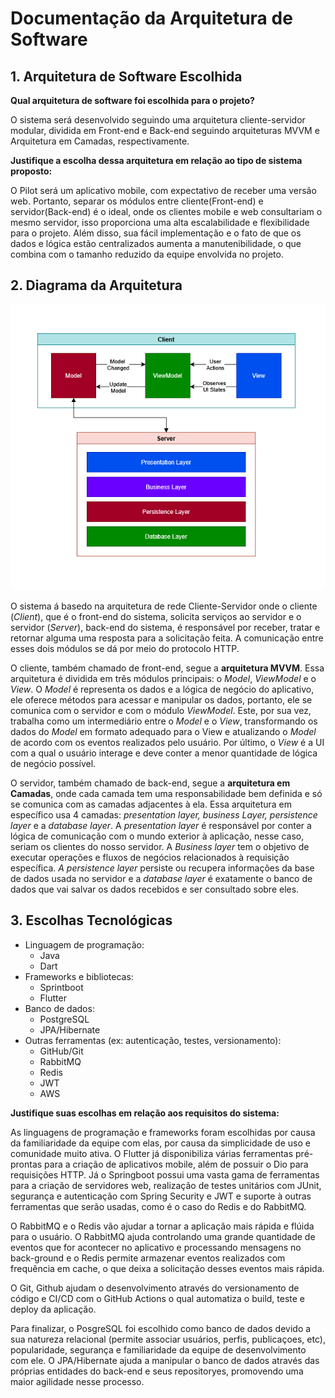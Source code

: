 # Documentação da Arquitetura de Software

## 1. Arquitetura de Software Escolhida 

**Qual arquitetura de software foi escolhida para o projeto?**  

O sistema será desenvolvido seguindo uma arquitetura cliente-servidor modular, dividida em Front-end e Back-end seguindo arquiteturas MVVM e Arquitetura em Camadas, respectivamente.

**Justifique a escolha dessa arquitetura em relação ao tipo de sistema proposto:**  

O Pilot será um aplicativo mobile, com expectativo de receber uma versão web. Portanto, separar os módulos entre cliente(Front-end) e servidor(Back-end) é o ideal, onde os clientes mobile e web consultariam o mesmo servidor, isso proporciona uma alta escalabilidade e flexibilidade para o projeto. Além disso, sua fácil implementação e o fato de que os dados e lógica estão centralizados aumenta a manutenibilidade, o que combina com o tamanho reduzido da equipe envolvida no projeto.


## 2. Diagrama da Arquitetura

<img src='images/diagrama_arquitetura.png'/>

O sistema á basedo na arquitetura de rede Cliente-Servidor onde o cliente (_Client_), que é o front-end do sistema, solicita serviços ao servidor e o servidor (_Server_), back-end do sistema, é responsável por receber, tratar e retornar alguma uma resposta para a solicitação feita. A comunicação entre esses dois módulos se dá por meio do protocolo HTTP.

O cliente, também chamado de front-end, segue a **arquitetura MVVM**. Essa arquitetura é dividida em três módulos principais: o _Model_, _ViewModel_ e o _View_. O _Model_ é representa os dados e a lógica de negócio do aplicativo, ele oferece métodos para acessar e manipular os dados, portanto, ele se comunica com o servidor e com o módulo _ViewModel_. Este, por sua vez, trabalha como um intermediário entre o _Model_ e o _View_, transformando os dados do _Model_ em formato adequado para o View e atualizando o _Model_ de acordo com os eventos realizados pelo usuário. Por último, o _View_ é a UI com a qual o usuário interage e deve conter a menor quantidade de lógica de negócio possível.

O servidor, também chamado de back-end, segue a **arquitetura em Camadas**, onde cada camada tem uma responsabilidade bem definida e só se comunica com as camadas adjacentes à ela. Essa arquitetura em específico usa 4 camadas: _presentation layer, business Layer, persistence layer_ e a _database layer_. A _presentation layer_ é responsável por conter a lógica de comunicação com o mundo exterior à aplicação, nesse caso, seriam os clientes do nosso servidor. A _Business layer_ tem o objetivo de executar operações e fluxos de negócios relacionados à requisição específica. _A persistence layer_ persiste ou recupera informações da base de dados usada no servidor e a _database layer_ é exatamente o banco de dados que vai salvar os dados recebidos e ser consultado sobre eles.


## 3. Escolhas Tecnológicas 

- Linguagem de programação:
    - Java
    - Dart
- Frameworks e bibliotecas:
    - Sprintboot
    - Flutter
- Banco de dados:
    - PostgreSQL
    - JPA/Hibernate
- Outras ferramentas (ex: autenticação, testes, versionamento):
    - GitHub/Git
    - RabbitMQ
    - Redis
    - JWT
    - AWS

**Justifique suas escolhas em relação aos requisitos do sistema:**  

As linguagens de programação e frameworks foram escolhidas por causa da familiaridade da equipe com elas, por causa da simplicidade de uso e comunidade muito ativa. O Flutter já disponibiliza várias ferramentas pré-prontas para a criação de aplicativos mobile, além de possuir o Dio para requisições HTTP. Já o Springboot possui uma vasta gama de ferramentas para a criação de servidores web, realização de testes unitários com JUnit, segurança e autenticação com Spring Security e JWT e suporte à outras ferramentas que serão usadas, como é o caso do Redis e do RabbitMQ.

O RabbitMQ e o Redis vão ajudar a tornar a aplicação mais rápida e flúida para o usuário. O RabbitMQ ajuda controlando uma grande quantidade de eventos que for acontecer no aplicativo e processando mensagens no back-ground e o Redis permite armazenar eventos realizados com frequência em cache, o que deixa a solicitação desses eventos mais rápida.

O Git, Github ajudam o desenvolvimento através do versionamento de código e CI/CD com o GitHub Actions o qual automatiza o build, teste e deploy da aplicação.

Para finalizar, o PosgreSQL foi escolhido como banco de dados devido a sua natureza relacional (permite associar usuários, perfis, publicaçoes, etc), popularidade, segurança e familiaridade da equipe de desenvolvimento com ele. O JPA/Hibernate ajuda a manipular o banco de dados através das próprias entidades do back-end e seus repositoryes, promovendo uma maior agilidade nesse processo.